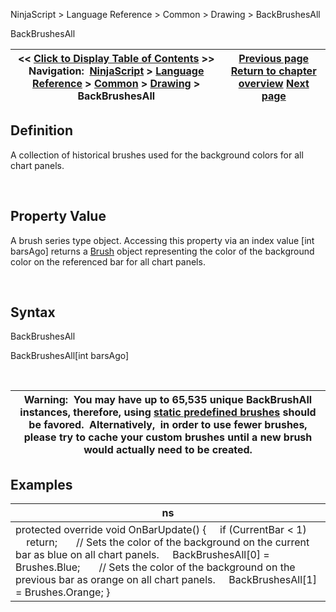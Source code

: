 ﻿


NinjaScript \> Language Reference \> Common \> Drawing \> BackBrushesAll






















BackBrushesAll







| \<\< [Click to Display Table of Contents](backbrushesall.md) \>\> **Navigation:**     [NinjaScript](ninjascript.md) \> [Language Reference](language_reference_wip.md) \> [Common](common.md) \> [Drawing](drawing.md) \> BackBrushesAll | [Previous page](backbrushes.md) [Return to chapter overview](drawing.md) [Next page](barbrush.md) |
| --- | --- |











## Definition


A collection of historical brushes used for the background colors for all chart panels.


 


## Property Value


A brush series type object. Accessing this property via an index value \[int barsAgo] returns a [Brush](http://msdn.microsoft.com/en-us/library/system.windows.media.brush(v=vs.110).aspx) object representing the color of the background color on the referenced bar for all chart panels.


 


## Syntax


BackBrushesAll  

BackBrushesAll\[int barsAgo]


 




| Warning:  You may have up to 65,535 unique BackBrushAll instances, therefore, using [static predefined brushes](working_with_brushes.md) should be favored.  Alternatively,  in order to use fewer brushes, please try to cache your custom brushes until a new brush would actually need to be created. |
| --- |



## 


## 


## Examples




| ns |
| --- |
| protected override void OnBarUpdate() {      if (CurrentBar \< 1)          return;        // Sets the color of the background on the current bar as blue on all chart panels.      BackBrushesAll\[0] \= Brushes.Blue;        // Sets the color of the background on the previous bar as orange on all chart panels.      BackBrushesAll\[1] \= Brushes.Orange; } |









